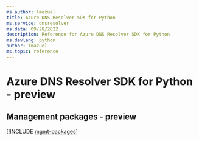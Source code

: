 ```yaml
---
ms.author: lmazuel
title: Azure DNS Resolver SDK for Python
ms.service: dnsresolver
ms.data: 09/28/2022
description: Reference for Azure DNS Resolver SDK for Python
ms.devlang: python
author: lmazuel
ms.topic: reference
---
```

# Azure DNS Resolver SDK for Python - preview

## Management packages - preview
[!INCLUDE [mgmt-packages](dns-resolver-mgmt-index.md)]